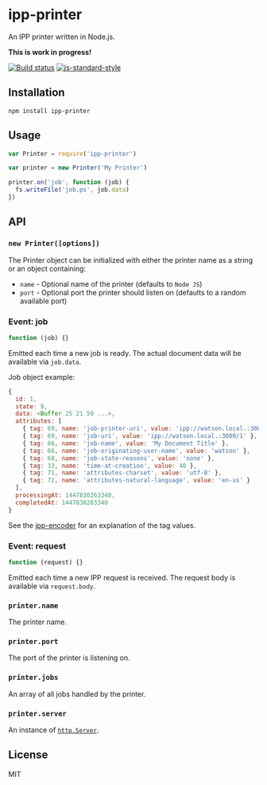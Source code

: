 # ipp-printer

An IPP printer written in Node.js.

**This is work in progress!**

[![Build status](https://travis-ci.org/watson/ipp-printer.svg?branch=master)](https://travis-ci.org/watson/ipp-printer)
[![js-standard-style](https://img.shields.io/badge/code%20style-standard-brightgreen.svg?style=flat)](https://github.com/feross/standard)

## Installation

```
npm install ipp-printer
```

## Usage

```js
var Printer = require('ipp-printer')

var printer = new Printer('My Printer')

printer.on('job', function (job) {
  fs.writeFile('job.ps', job.data)
})
```

## API

### `new Printer([options])`

The Printer object can be initialized with either the printer name as a
string or an object containing:

- `name` - Optional name of the printer (defaults to `Node JS`)
- `port` - Optional port the printer should listen on (defaults to a
  random available port)

### Event: job

```js
function (job) {}
```

Emitted each time a new job is ready. The actual document data will be
available via `job.data`.

Job object example:

```js
{
  id: 1,
  state: 9,
  data: <Buffer 25 21 50 ...>,
  attributes: [
    { tag: 69, name: 'job-printer-uri', value: 'ipp://watson.local.:3000/' },
    { tag: 69, name: 'job-uri', value: 'ipp://watson.local.:3000/1' },
    { tag: 66, name: 'job-name', value: 'My Document Title' },
    { tag: 66, name: 'job-originating-user-name', value: 'watson' },
    { tag: 68, name: 'job-state-reasons', value: 'none' },
    { tag: 33, name: 'time-at-creation', value: 40 },
    { tag: 71, name: 'attributes-charset', value: 'utf-8' },
    { tag: 72, name: 'attributes-natural-language', value: 'en-us' }
  ],
  processingAt: 1447830263340,
  completedAt: 1447830263340
}
```

See the [ipp-encoder](https://github.com/watson/ipp-encoder) for an
explanation of the tag values.

### Event: request

```js
function (request) {}
```

Emitted each time a new IPP request is received. The request body is
available via `request.body`.

### `printer.name`

The printer name.

### `printer.port`

The port of the printer is listening on.

### `printer.jobs`

An array of all jobs handled by the printer.

### `printer.server`

An instance of [`http.Server`](https://nodejs.org/api/http.html#http_class_http_server).

## License

MIT
